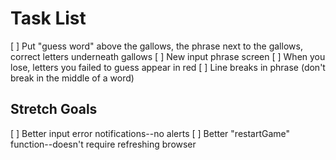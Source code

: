 # Task List

[ ] Put "guess word" above the gallows, the phrase next to the gallows, correct letters underneath gallows
[ ] New input phrase screen
[ ] When you lose, letters you failed to guess appear in red
[ ] Line breaks in phrase (don't break in the middle of a word)


## Stretch Goals

[ ] Better input error notifications--no alerts
[ ] Better "restartGame" function--doesn't require refreshing browser
